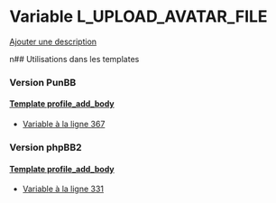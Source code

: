 # Variable L_UPLOAD_AVATAR_FILE
[Ajouter une description](https://fa-tvars.appspot.com/L_UPLOAD_AVATAR_FILE)

n## Utilisations dans les templates

### Version PunBB

#### [Template profile_add_body](punbb/profile_add_body.md)
* [Variable à la ligne 367](../punbb/profile_add_body.tpl#L367)

### Version phpBB2

#### [Template profile_add_body](subsilver/profile_add_body.md)
* [Variable à la ligne 331](../subsilver/profile_add_body.tpl#L331)
